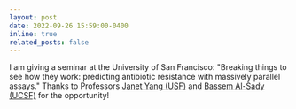 ```yaml
---
layout: post
date: 2022-09-26 15:59:00-0400
inline: true
related_posts: false
---
```


I am giving a seminar at the University of San Francisco: "Breaking things to see how they work: predicting antibiotic resistance with massively parallel assays." Thanks to Professors [Janet Yang (USF)](https://www.usfca.edu/faculty/janet-yang) and [Bassem Al-Sady (UCSF)](https://alsadylab.ucsf.edu/) for the opportunity!
